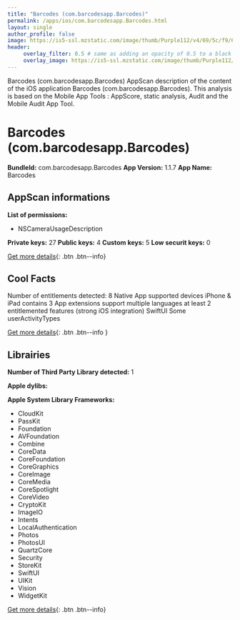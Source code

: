 ```yaml
---
title: "Barcodes (com.barcodesapp.Barcodes)"
permalink: /apps/ios/com.barcodesapp.Barcodes.html
layout: single
author_profile: false
image: https://is5-ssl.mzstatic.com/image/thumb/Purple112/v4/69/5c/f9/695cf936-ff51-6ab8-9a7e-6ae8f49ad9e0/AppIcon-1x_U007emarketing-0-0-0-7-0-0-P3-85-220.png/512x512bb.jpg
header: 
     overlay_filter: 0.5 # same as adding an opacity of 0.5 to a black background
     overlay_image: https://is5-ssl.mzstatic.com/image/thumb/Purple112/v4/69/5c/f9/695cf936-ff51-6ab8-9a7e-6ae8f49ad9e0/AppIcon-1x_U007emarketing-0-0-0-7-0-0-P3-85-220.png/512x512bb.jpg
---
```

Barcodes (com.barcodesapp.Barcodes) AppScan description of the content of the iOS application Barcodes (com.barcodesapp.Barcodes). This analysis is based on the Mobile App Tools : AppScore, static analysis, Audit and the Mobile Audit App Tool.

# Barcodes (com.barcodesapp.Barcodes)

**BundleId:** com.barcodesapp.Barcodes
**App Version:** 1.1.7
**App Name:** Barcodes


## AppScan informations 

**List of permissions:** 
- NSCameraUsageDescription
  
  
**Private keys:** 27
**Public keys:** 4
**Custom keys:** 5
**Low securit keys:** 0
  
[Get more details](/pricing.html){: .btn .btn--info}

## Cool Facts

Number of entitlements detected: 8
Native App
supported devices iPhone & iPad
contains 3 App extensions
support multiple languages
at least 2 entitlemented features (strong iOS integration)
SwiftUI
Some userActivityTypes
  
[Get more details](/pricing.html){: .btn .btn--info }

## Librairies 
**Number of Third Party Library detected:** 1


**Apple dylibs:**


**Apple System Library Frameworks:**
- CloudKit
- PassKit
- Foundation
- AVFoundation
- Combine
- CoreData
- CoreFoundation
- CoreGraphics
- CoreImage
- CoreMedia
- CoreSpotlight
- CoreVideo
- CryptoKit
- ImageIO
- Intents
- LocalAuthentication
- Photos
- PhotosUI
- QuartzCore
- Security
- StoreKit
- SwiftUI
- UIKit
- Vision
- WidgetKit


  
[Get more details](/pricing.html){: .btn .btn--info}

